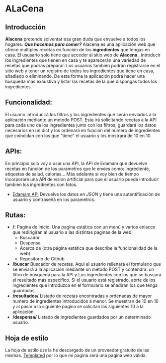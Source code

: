 # ALaCena

## Introducción
**Alacena** pretende solventar esa gran duda que envuelve a todos los hogares. ***Que hacemos para comer?***  Alacena es una aplicación web que ofrece multiples recetas en función de los **ingredientes** que tengas en casa. El ususario solo tiene que acceder al sitio web de **Alacena** , introducir los ingredientes que tienen en casa y te aparecerán una variedad de recetas que podras preparar. 
Los usuarios también podrán registrarse en el sitio web y tener un registro de todos los ingredientes que tiene en casa, añadiedo o eliminando. De esta forma la aplicación podra hacer una busqueda más exaustiva y listar las recetas de la que dispongas todos los ingredientes. 

## Funcionalidad:
El usuario introducirá los filtros y los ingredientes que serán enviados a la aplicación mediante un metodo POST. Esta irá solicitando recetas a la API para cada uno de los ingredientes junto con los filtros, guardará los datos necesarios en un dict y los ordenará en función del número de ingredientes que coincidan con los que "tiene" el usuario y los mostrará de 10 en 10.

## APIs:
En principio solo voy a usar una API, la API de Edamam que devuelve recetas en función de los parametros que le envies como: Ingrediente, etiquetas de salud, calorias... Más adelante si voy bien de tiempo incorporaré una API de vision artificial para que el usuario pueda introducir también los ingredientes con fotos.
* [Edamam API](https://developer.edamam.com/es/api-recetas-edamam-documentacion) Devuelve los datos en *JSON* y tiene una autentificación de usuario y contraseñá en los parametros.

## Rutas:
* **/:** Pagina de inicio. Una pagina estática con un menú y varios enlaces que redirigiran al usuario a las distintas paginas de la web:
	* Buscador
	* Despensa
	* Acerca de (otra página estática que describe la funcionalidad de la web)
	* Repositorio de Github
* **/buscar** Buscador de recetas. Aqui el usuario rellenará el formulario que se enviará a la aplicación mediante un metodo POST y contendra: un filtro de busqueda para la API y Los ingredientes con los que se buscará el resultado más especifico. Si el usuario está registrado, aprte de los ingredientes que introduzca en el formulario se añadirán los que tenga guardados.
* **/resultados/<n pagina>** Listado de recetas encontradas y ordenadas de mayor numero de ingredientes introducidos a menor. Se muestran de 10 en 10 y al pasar a la siguiente pagina se solicitan las siguientes 10 a la aplicación.
* **/despensa/<usuario>** Listado de ingredientes guardados por un determinado usuario.	

## Hoja de estilo
La hoja de estilo *css* la he descargado de un proveedor gratuito de las mismas. [Templated](https://templated.co/) por lo que mi pagina será una pagina web válida.
